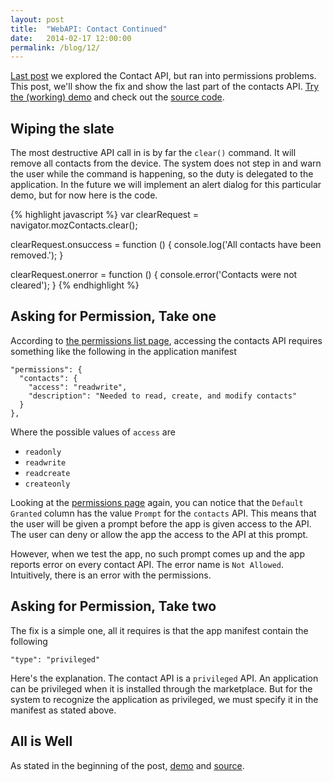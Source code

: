 ```yaml
---
layout: post
title:  "WebAPI: Contact Continued"
date:   2014-02-17 12:00:00
permalink: /blog/12/
---
```


[Last post](/blog/11/) we explored the Contact API, but ran into permissions problems. This post, we'll show the fix and show the last part of the contacts API. [Try the (working) demo](/demos/10/) and check out the [source code](https://github.com/NakedFerret/NakedFerret.github.io/tree/master/demos/10).

## Wiping the slate

The most destructive API call in is by far the `clear()` command. It will remove all contacts from the device. The system does not step in and warn the user while the command is happening, so the duty is delegated to the application. In the future we will implement an alert dialog for this particular demo, but for now here is the code.

{% highlight javascript %}
var clearRequest = navigator.mozContacts.clear();

clearRequest.onsuccess = function () {
    console.log('All contacts have been removed.');
}

clearRequest.onerror = function () {
    console.error('Contacts were not cleared');
}
{% endhighlight %}

## Asking for Permission, Take one

According to [the permissions list page](https://developer.mozilla.org/en-US/Apps/Developing/App_permissions#Hosted_app_and_privileged_app_permissions), accessing the contacts API requires something like the following in the application manifest


	"permissions": {
	  "contacts": {
		"access": "readwrite",
		"description": "Needed to read, create, and modify contacts"
	  }
	},

Where the possible values of `access` are

* `readonly`
* `readwrite`
* `readcreate`
* `createonly`

Looking at the [permissions page](https://developer.mozilla.org/en-US/Apps/Developing/App_permissions#Hosted_app_and_privileged_app_permissions) again, you can notice that the `Default Granted` column has the value `Prompt` for the `contacts` API. This means that the user will be given a prompt before the app is given access to the API. The user can deny or allow the app the access to the API at this prompt.

However, when we test the app, no such prompt comes up and the app reports error on every contact API. The error name is `Not Allowed`. Intuitively, there is an error with the permissions.

## Asking for Permission, Take two

The fix is a simple one, all it requires is that the app manifest contain the following

	"type": "privileged"

Here's the explanation. The contact API is a `privileged` API. An application can be privileged when it is installed through the marketplace. But for the system to recognize the application as privileged, we must specify it in the manifest as stated above.

## All is Well

As stated in the beginning of the post, [demo](/demos/10/) and [source](https://github.com/NakedFerret/NakedFerret.github.io/tree/master/demos/10).
